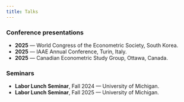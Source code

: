 ```yaml
---
title: Talks
---
```


### Conference presentations

- **2025** — World Congress of the Econometric Society, South Korea.  
- **2025** — IAAE Annual Conference, Turin, Italy.  
- **2025** — Canadian Econometric Study Group, Ottawa, Canada.  

### Seminars

- **Labor Lunch Seminar**, Fall 2024 — University of Michigan.  
- **Labor Lunch Seminar**, Fall 2025 — University of Michigan.
